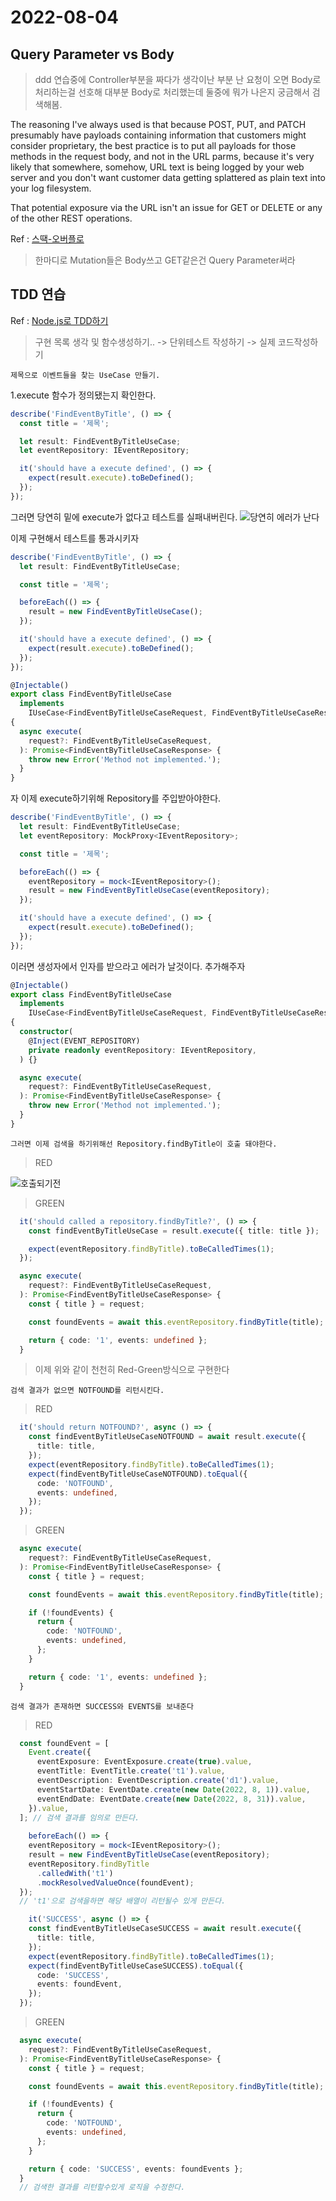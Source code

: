 # 2022-08-04

## Query Parameter vs Body

> ddd 연습중에 Controller부분을 짜다가 생각이난 부분
난 요청이 오면 Body로 처리하는걸 선호해 대부분 Body로 처리했는데 둘중에 뭐가 나은지 궁금해서 검색해봄.  

The reasoning I've always used is that because POST, PUT, and PATCH presumably have payloads containing information that customers might consider proprietary, the best practice is to put all payloads for those methods in the request body, and not in the URL parms, because it's very likely that somewhere, somehow, URL text is being logged by your web server and you don't want customer data getting splattered as plain text into your log filesystem.

That potential exposure via the URL isn't an issue for GET or DELETE or any of the other REST operations.

Ref : [스땍-오버플로](https://stackoverflow.com/questions/25385559/rest-api-best-practices-args-in-query-string-vs-in-request-body)

> 한마디로 Mutation들은 Body쓰고 GET같은건 Query Parameter써라

## TDD 연습

Ref : [Node.js로 TDD하기](https://loy124.tistory.com/364)

> 구현 목록 생각 및 함수생성하기.. -> 단위테스트 작성하기 -> 실제 코드작성하기

`제목으로 이벤트들을 찾는 UseCase 만들기.`

1.execute 함수가 정의됐는지 확인한다.

```ts
describe('FindEventByTitle', () => {
  const title = '제목';

  let result: FindEventByTitleUseCase;
  let eventRepository: IEventRepository;

  it('should have a execute defined', () => {
    expect(result.execute).toBeDefined();
  });
});
```
그러면 당연히 밑에 execute가 없다고 테스트를 실패내버린다.
![당연히 에러가 난다](../asset/image/tdd-1.png)

이제 구현해서 테스트를 통과시키자

```ts
describe('FindEventByTitle', () => {
  let result: FindEventByTitleUseCase;

  const title = '제목';

  beforeEach(() => {
    result = new FindEventByTitleUseCase();
  });

  it('should have a execute defined', () => {
    expect(result.execute).toBeDefined();
  });
});
```

```ts
@Injectable()
export class FindEventByTitleUseCase
  implements
    IUseCase<FindEventByTitleUseCaseRequest, FindEventByTitleUseCaseResponse>
{
  async execute(
    request?: FindEventByTitleUseCaseRequest,
  ): Promise<FindEventByTitleUseCaseResponse> {
    throw new Error('Method not implemented.');
  }
}
```

자 이제 execute하기위해 Repository를 주입받아야한다.

```ts
describe('FindEventByTitle', () => {
  let result: FindEventByTitleUseCase;
  let eventRepository: MockProxy<IEventRepository>;

  const title = '제목';

  beforeEach(() => {
    eventRepository = mock<IEventRepository>();
    result = new FindEventByTitleUseCase(eventRepository);
  });

  it('should have a execute defined', () => {
    expect(result.execute).toBeDefined();
  });
});
```

이러면 생성자에서 인자를 받으라고 에러가 날것이다. 추가해주자

```ts
@Injectable()
export class FindEventByTitleUseCase
  implements
    IUseCase<FindEventByTitleUseCaseRequest, FindEventByTitleUseCaseResponse>
{
  constructor(
    @Inject(EVENT_REPOSITORY)
    private readonly eventRepository: IEventRepository,
  ) {}

  async execute(
    request?: FindEventByTitleUseCaseRequest,
  ): Promise<FindEventByTitleUseCaseResponse> {
    throw new Error('Method not implemented.');
  }
}
```

`그러면 이제 검색을 하기위해선 Repository.findByTitle이 호출 돼야한다.`

> RED

![호출되기전](../asset/image/tdd-2.png)

> GREEN

```ts
  it('should called a repository.findByTitle?', () => {
    const findEventByTitleUseCase = result.execute({ title: title });

    expect(eventRepository.findByTitle).toBeCalledTimes(1);
  });
```

```ts
  async execute(
    request?: FindEventByTitleUseCaseRequest,
  ): Promise<FindEventByTitleUseCaseResponse> {
    const { title } = request;

    const foundEvents = await this.eventRepository.findByTitle(title);

    return { code: '1', events: undefined };
  }
```

> 이제 위와 같이 천천히 Red-Green방식으로 구현한다

`검색 결과가 없으면 NOTFOUND를 리턴시킨다.`

>RED

```ts
  it('should return NOTFOUND?', async () => {
    const findEventByTitleUseCaseNOTFOUND = await result.execute({
      title: title,
    });
    expect(eventRepository.findByTitle).toBeCalledTimes(1);
    expect(findEventByTitleUseCaseNOTFOUND).toEqual({
      code: 'NOTFOUND',
      events: undefined,
    });
  });
```

> GREEN

```ts
  async execute(
    request?: FindEventByTitleUseCaseRequest,
  ): Promise<FindEventByTitleUseCaseResponse> {
    const { title } = request;

    const foundEvents = await this.eventRepository.findByTitle(title);

    if (!foundEvents) {
      return {
        code: 'NOTFOUND',
        events: undefined,
      };
    }

    return { code: '1', events: undefined };
  }
```

`검색 결과가 존재하면 SUCCESS와 EVENTS를 보내준다`

> RED

```ts
  const foundEvent = [
    Event.create({
      eventExposure: EventExposure.create(true).value,
      eventTitle: EventTitle.create('t1').value,
      eventDescription: EventDescription.create('d1').value,
      eventStartDate: EventDate.create(new Date(2022, 8, 1)).value,
      eventEndDate: EventDate.create(new Date(2022, 8, 31)).value,
    }).value,
  ]; // 검색 결과를 임의로 만든다.
  
    beforeEach(() => {
    eventRepository = mock<IEventRepository>();
    result = new FindEventByTitleUseCase(eventRepository);
    eventRepository.findByTitle
      .calledWith('t1')
      .mockResolvedValueOnce(foundEvent);
  }); 
  // 't1'으로 검색을하면 해당 배열이 리턴될수 있게 만든다.

    it('SUCCESS', async () => {
    const findEventByTitleUseCaseSUCCESS = await result.execute({
      title: title,
    });
    expect(eventRepository.findByTitle).toBeCalledTimes(1);
    expect(findEventByTitleUseCaseSUCCESS).toEqual({
      code: 'SUCCESS',
      events: foundEvent,
    });
  });
```

> GREEN

```ts
  async execute(
    request?: FindEventByTitleUseCaseRequest,
  ): Promise<FindEventByTitleUseCaseResponse> {
    const { title } = request;

    const foundEvents = await this.eventRepository.findByTitle(title);

    if (!foundEvents) {
      return {
        code: 'NOTFOUND',
        events: undefined,
      };
    }

    return { code: 'SUCCESS', events: foundEvents };
  }
  // 검색한 결과를 리턴할수있게 로직을 수정한다.
```